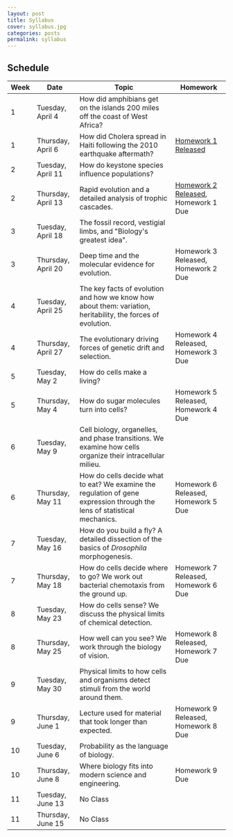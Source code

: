 ```yaml
---
layout: post
title: Syllabus
cover: syllabus.jpg
categories: posts
permalink: syllabus
---
```



## Schedule

| Week | Date | Topic | Homework |
| -- | -- | -- | -- |
| 1 | Tuesday, April 4 | How did amphibians get on the islands 200 miles off the coast of West Africa?| |
| 1 | Thursday, April 6 | How did Cholera spread in Haiti following the 2010 earthquake aftermath? | [Homework 1 Released]() |
| 2 | Tuesday, April 11 | How do keystone species influence populations?| |
| 2 | Thursday, April 13 | Rapid evolution and a detailed analysis of trophic cascades. | [Homework 2 Released](), Homework 1 Due |
| 3 | Tuesday, April 18 | The fossil record, vestigial limbs, and "Biology's greatest idea". | |
| 3 | Thursday, April 20 | Deep time and the molecular evidence for evolution. | Homework 3 Released, Homework 2 Due |
| 4 | Tuesday, April 25 | The key facts of evolution and how we know how about them: variation, heritability, the forces of evolution. | |
| 4 | Thursday, April 27 | The evolutionary driving forces of genetic drift and selection. | Homework 4 Released, Homework 3 Due |
| 5 | Tuesday, May 2 | How do cells make a living? | |
| 5 | Thursday, May 4 | How do sugar molecules turn into cells?  | Homework 5 Released, Homework 4 Due |
| 6 | Tuesday, May 9 | Cell biology, organelles, and phase transitions. We examine how cells organize their intracellular milieu. | |
| 6 | Thursday, May 11 | How do cells decide what to eat? We examine the regulation of gene expression through the lens of statistical mechanics. | Homework 6 Released, Homework 5 Due |
| 7 | Tuesday, May 16 |  How do you build a fly? A detailed dissection of the basics of *Drosophila* morphogenesis. | |
| 7 | Thursday, May 18 | How do cells decide where to go? We work out bacterial chemotaxis from the ground up. | Homework 7 Released, Homework 6 Due |
| 8 | Tuesday, May 23 | How do cells sense? We discuss the physical limits of chemical detection. | |
| 8 | Thursday, May 25 | How well can you see? We work through the biology of vision. | Homework 8 Released, Homework 7 Due |
| 9 | Tuesday, May 30 |  Physical limits to how cells and organisms detect stimuli from the world around them. | |
| 9 | Thursday, June 1 | Lecture used for material that took longer than expected. | Homework 9 Released, Homework 8 Due |
| 10 | Tuesday, June 6 | Probability as the language of biology. | |
| 10 | Thursday, June 8| Where biology fits into modern science and engineering. |  Homework 9 Due |
| 11 | Tuesday, June 13 | No Class | |
| 11 | Thursday, June 15 | No Class | |
